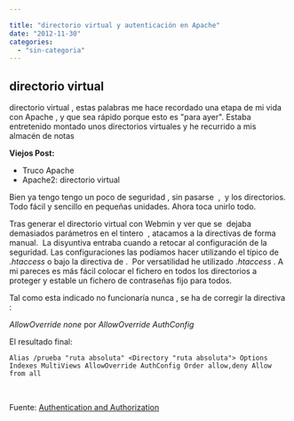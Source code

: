 ```yaml
---

title: "directorio virtual y autenticación en Apache"
date: "2012-11-30"
categories: 
  - "sin-categoria"
---
```


## directorio virtual

directorio virtual , estas palabras me hace recordado una etapa de mi vida con Apache , y que sea rápido porque esto es "para ayer". Estaba entretenido montado unos directorios virtuales y he recurrido a mis almacén de notas

**Viejos Post:**

- Truco Apache
- Apache2: directorio virtual

Bien ya tengo tengo un poco de seguridad , sin pasarse  ,  y los directorios. Todo fácil y sencillo en pequeñas unidades. Ahora toca unirlo todo.

Tras generar el directorio virtual con Webmin y ver que se  dejaba demasiados parámetros en el tintero  , atacamos a la directivas de forma manual.  La disyuntiva entraba cuando a retocar al configuración de la seguridad. Las configuraciones las podíamos hacer utilizando el típico de ._htaccess_ o bajo la directiva de _<Directory>_.  Por versatilidad he utilizado _.htaccess_ . A mi pareces es más fácil colocar el fichero en todos los directorios a proteger y estable un fichero de contraseñas fijo para todos.

Tal como esta indicado no funcionaría nunca , se ha de corregir la directiva :

_AllowOverride none_ por _AllowOverride AuthConfig_

El resultado final:

`Alias /prueba "ruta absoluta" <Directory "ruta absoluta"> Options Indexes MultiViews AllowOverride AuthConfig Order allow,deny Allow from all`

 

Fuente: [Authentication and Authorization](https://httpd.apache.org/docs/2.2/howto/auth.html#theprerequisiteshttps:// "Authentication and Authorization")
